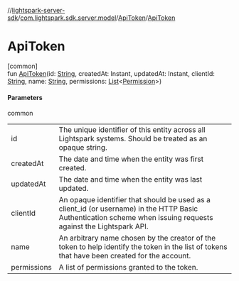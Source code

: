 //[lightspark-server-sdk](../../../index.md)/[com.lightspark.sdk.server.model](../index.md)/[ApiToken](index.md)/[ApiToken](-api-token.md)

# ApiToken

[common]\
fun [ApiToken](-api-token.md)(id: [String](https://kotlinlang.org/api/latest/jvm/stdlib/kotlin/-string/index.html), createdAt: Instant, updatedAt: Instant, clientId: [String](https://kotlinlang.org/api/latest/jvm/stdlib/kotlin/-string/index.html), name: [String](https://kotlinlang.org/api/latest/jvm/stdlib/kotlin/-string/index.html), permissions: [List](https://kotlinlang.org/api/latest/jvm/stdlib/kotlin.collections/-list/index.html)&lt;[Permission](../-permission/index.md)&gt;)

#### Parameters

common

| | |
|---|---|
| id | The unique identifier of this entity across all Lightspark systems. Should be treated as an opaque string. |
| createdAt | The date and time when the entity was first created. |
| updatedAt | The date and time when the entity was last updated. |
| clientId | An opaque identifier that should be used as a client_id (or username) in the HTTP Basic Authentication scheme when issuing requests against the Lightspark API. |
| name | An arbitrary name chosen by the creator of the token to help identify the token in the list of tokens that have been created for the account. |
| permissions | A list of permissions granted to the token. |
